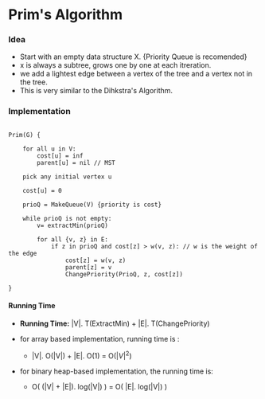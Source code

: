 # Prim's Algorithm

### Idea

* Start with an empty data structure  X. {Priority Queue is recomended}
* x is always a subtree, grows one by one at each itreration.
* we add a lightest edge between a vertex of the tree and a vertex not in the tree.
* This is very similar to the Dihkstra's Algorithm.

### Implementation

```

Prim(G) {

	for all u in V:
		cost[u] = inf
		parent[u] = nil // MST

	pick any initial vertex u

	cost[u] = 0

	prioQ = MakeQueue(V) {priority is cost}

	while prioQ is not empty:
		v= extractMin(prioQ)

		for all {v, z} in E:
			if z in prioQ and cost[z] > w(v, z): // w is the weight of the edge
				cost[z] = w(v, z)
				parent[z] = v
				ChangePriority(PrioQ, z, cost[z])

}

```

#### Running Time

* **Running Time:** |V|. T(ExtractMin) + |E|. T(ChangePriority)

* for array based implementation, running time is :
	- |V|. O(|V|) + |E|. O(1) = O($|V|^2$)

* for binary heap-based implementation, the running time is:
	- O( (|V| + |E|). log(|V|) ) = O( |E|. log(|V|) )